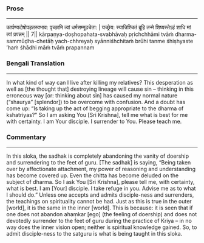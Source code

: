 ### Prose 
 --- 
कार्पण्यदोषोपहतस्वभाव:
पृच्छामि त्वां धर्मसम्मूढचेता: |
यच्छ्रेय: स्यान्निश्चितं ब्रूहि तन्मे
शिष्यस्तेऽहं शाधि मां त्वां प्रपन्नम् || 7||
kārpaṇya-doṣhopahata-svabhāvaḥ
pṛichchhāmi tvāṁ dharma-sammūḍha-chetāḥ
yach-chhreyaḥ syānniśhchitaṁ brūhi tanme
śhiṣhyaste ’haṁ śhādhi māṁ tvāṁ prapannam

### Bengali Translation 
 --- 
In what kind of way can I live after killing my relatives? This desperation as well as [the thought that] destroying lineage will cause sin – thinking in this erroneous way [or: thinking about sin] has caused my normal nature (“shaurya” [splendor]) to be overcome with confusion. And a doubt has come up: “Is taking up the act of begging appropriate to the dharma of kshatriyas?” So I am asking You [Sri Krishna], tell me what is best for me with certainty. I am Your disciple. I surrender to You. Please teach me.

### Commentary 
 --- 
In this sloka, the sadhak is completely abandoning the vanity of doership and surrendering to the feet of guru. [The sadhak] is saying, “Being taken over by affectionate attachment, my power of reasoning and understanding has become covered up. Even the chitta has become deluded on the subject of dharma. So I ask You [Sri Krishna], please tell me, with certainty, what is best. I am [Your] disciple. I take refuge in you. Advise me as to what I should do.” Unless one accepts and admits disciple-ness and surrenders, the teachings on spirituality cannot be had. Just as this is true in the outer [world], it is the same in the inner [world]. This is because: it is seen that if one does not abandon ahaṃkar [ego] (the feeling of doership) and does not devotedly surrender to the feet of guru during the practice of Kriya – in no way does the inner vision open; neither is spiritual knowledge gained. So, to admit disciple-ness to the satguru is what is being taught in this sloka.